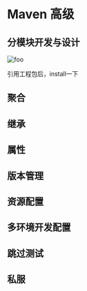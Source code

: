 # Maven 高级

## 分模块开发与设计

  <img :src="$withBase('/maven/26.png')" alt="foo">

引用工程包后，install一下

## 聚合


## 继承

## 属性

## 版本管理

## 资源配置

## 多环境开发配置

## 跳过测试

## 私服
